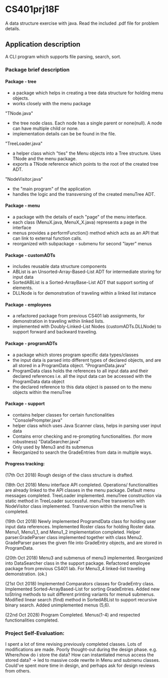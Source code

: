 # CS401prj18F
A data structure exercise with java.
Read the included .pdf file for problem details.

## Application description
A CLI program which supports file parsing, search, sort. 


### Package brief description
#### Package - tree
- a package which helps in creating a tree data structure for holding menu objects.
- works closely with the menu package

"TNode.java"
 - the tree node class. Each node has a single parent or none(null). A node can have multiple child or none.
 - implementation details can be be found in the file.
 
"TreeLoader.java"
 - a helper class which "ties" the Menu objects into a Tree structure. Uses TNode<T> and the menu package.
 - exports a TNode reference which points to the root of the created tree ADT.

"NodeVisitor.java"
 - the "main program" of the application
 - handles the logic and the transversing of the created menuTree ADT.
   
#### Package - menu
- a package with the details of each "page" of the menu interface.
- each class (MenuX.java, MenuX_X.java) represents a page in the interface
- menus provides a performFunction() method which acts as an API that can link to external function calls.
- reorganized with subpackage - submenu for second "layer" menus
  
#### Package - customADTs
- includes reusable data structure components
- ABList is an Unsorted-Array-Based-List ADT for intermediate storing for input data
- SortedABList is a Sorted-ArrayBase-List ADT that support sorting of elements.
- DLLNode is for demonstration of traveling within a linked list instance
 	
#### Package - employees
- a refactored package from previous CS401 lab assignments, for demonstration in traveling within linked lists.
- implemented with Doubly-Linked-List Nodes (customADTs.DLLNode) to support forward and backward traveling.

#### Package - programADTs
- a package which stores program specific data types/classes
- the input data is parsed into different types of declared objects, and are all stored in a ProgramData object.
"ProgramData.java"
 - ProgramData class holds the references to all input data and their declared references 
  		i.e. all the input data can be accessed with the ProgramData data object
 - the declared reference to this data object is passed on to the menu objects within the menuTree
  
#### Package - support
 - contains helper classes for certain functionalities
"ConsolePrompter.java"
 - helper class which uses Java Scanner class, helps in parsing user input data
 - Contains error checking and re-prompting functionalities. (for more robustness)
"DataSearcher.java"
 - Only used by Menu3 and its submenus
 - Reorganized to search the GradeEntries from data in multiple ways.
   
#### Progress tracking:
(17th Oct 2018) Rough design of the class structure is drafted.

(18th Oct 2018) Menu interface API completed. Operations/ functionalities are already linked to the API classes in the menu package. Default menu messages completed. TreeLoader implemented. menuTree construction via static method in TreeLoader successful. menuTree transverion with NodeVisitor class implemented. Transversion within the menuTree is completed.

(19th Oct 2018) Newly implemented ProgramdData class for holding user input data references. Implemented Roster class for holding
Roster data. Menu1, Menu1_1, and Menu1_2 implementation completed. Helper parser.GradeParser class implemented together with class Menu2. GradeParser parses the given file into GradeEntry objects, and are stored in ProgramData.

(20th Oct 2018) Menu3 and submenus of menu3 implemented. Reorganized into DataSearcher class in the support package. Refactored employee package from previous CS401 lab. For Menu3_4 linked-list traveling demonstration. (ok.)

(21st Oct 2018) Implemented Comparators classes for GradeEntry class. Implemented Sorted-ArrayBased-List for sorting GradeEntries. Added new toString methods to suit different printing variants for menu4 submenus. Modified linear search (find) method in SortedABList to support recursive binary search. Added unimplemented menus (5,6).

(22nd Oct 2028) Program Completed. Menus(1-4) and respected functionalities completed. 

### Project Self-Evaluation: 
I spent a lot of time revising previously completed classes. Lots of modifications are made. 
Poorly thought-out during the design phase.
e.g. Where/how do i store the data? How can instantiated menus access the stored data?
 -> led to massive code rewrite in Menu and submenu classes.
Could've spent more time in design, and perhaps ask for design reviews from others.
